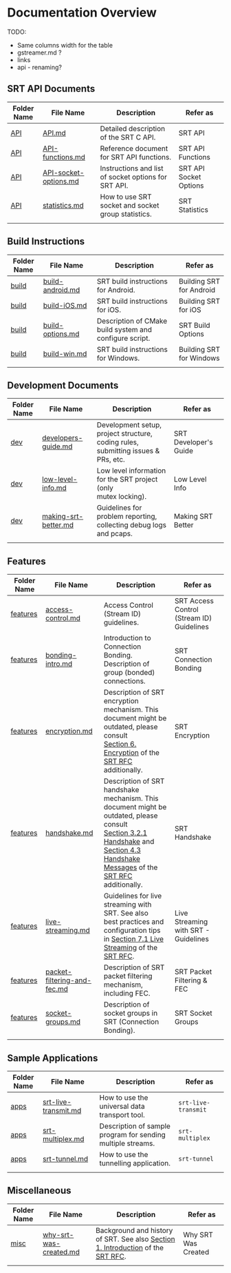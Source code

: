 # Documentation Overview

<!-- - [SRT API Documents](#srt-api-documents)
- [Build Instructions](#build-instructions)
- [Development Documents](#development-documents)
- [Features](#features)
- [Sample Applications](#sample-applications)
- [Miscellaneous](#miscellaneous) -->

TODO:

- Same columns width for the table
- gstreamer.md ?
- links
- api - renaming?

## SRT API Documents

| Folder Name                   | File Name                                          | Description                                          | Refer as                      |
| ----------------------------- | -------------------------------------------------- | ---------------------------------------------------- | ----------------------------- |
| [API](API/)                   | [API.md](API/API.md)                               | Detailed description of the SRT C API.               | SRT API                       |
| [API](API/)                   | [API-functions.md](API/API-functions.md)           | Reference document for SRT API functions.            | SRT API Functions             |
| [API](API/)                   | [API-socket-options.md](API/API-socket-options.md) | Instructions and list of socket options for SRT API. | SRT API Socket Options        |
| [API](API/)                   | [statistics.md](API/statistics.md)                 | How to use SRT socket and socket group statistics.   | SRT Statistics                |
| <img width=100px height=1px/> | <img width=200px height=1px/>                      | <img width=500px height=1px/>                        | <img width=200px height=1px/> |

## Build Instructions

| Folder Name                   | File Name                                  | Description                                             | Refer as                      |
| ----------------------------- | ------------------------------------------ | ------------------------------------------------------- | ----------------------------- |
| [build](build/)               | [build-android.md](build/build-android.md) | SRT build instructions for Android.                     | Building SRT for Android      |
| [build](build/)               | [build-iOS.md](build/build-iOS.md)         | SRT build instructions for iOS.                         | Building SRT for iOS          |
| [build](build/)               | [build-options.md](build/build-options.md) | Description of CMake build system and configure script. | SRT Build Options             |
| [build](build/)               | [build-win.md](build/build-win.md)         | SRT build instructions for Windows.                     | Building SRT for Windows      |
| <img width=100px height=1px/> | <img width=200px height=1px/>              | <img width=500px height=1px/>                           | <img width=200px height=1px/> |

## Development Documents

| Folder Name                   | File Name                                        | Description                                                  | Refer as                      |
| ----------------------------- | ------------------------------------------------ | ------------------------------------------------------------ | ----------------------------- |
| [dev](dev/)                   | [developers-guide.md](dev/developers-guide.md)   | Development setup, project structure, coding rules,<br />submitting issues & PRs, etc. | SRT Developer's Guide         |
| [dev](dev/)                   | [low-level-info.md](dev/low-level-info.md)       | Low level information for the SRT project (only<br />mutex locking). | Low Level Info                |
| [dev](dev/)                   | [making-srt-better.md](dev/making-srt-better.md) | Guidelines for problem reporting, collecting debug logs<br />and pcaps. | Making SRT Better             |
| <img width=100px height=1px/> | <img width=200px height=1px/>                    | <img width=500px height=1px/>                                | <img width=200px height=1px/> |

## Features

| Folder Name                   | File Name                                                    | Description                                                  | Refer as                                  |
| ----------------------------- | ------------------------------------------------------------ | ------------------------------------------------------------ | ----------------------------------------- |
| [features](features/)         | [access-control.md](features/access-control.md)              | Access Control (Stream ID) guidelines.                       | SRT Access Control (Stream ID) Guidelines |
| [features](features/)         | [bonding-intro.md](features/bonding-intro.md)                | Introduction to Connection Bonding. Description of<br />group (bonded) connections. | SRT Connection Bonding                    |
| [features](features/)         | [encryption.md](features/encryption.md)                      | Description of SRT encryption mechanism. This<br />document might be outdated, please consult<br />[Section 6. Encryption](https://datatracker.ietf.org/doc/html/draft-sharabayko-srt-00#section-6) of the [SRT RFC](https://datatracker.ietf.org/doc/html/draft-sharabayko-srt-00) additionally. | SRT Encryption                            |
| [features](features/)         | [handshake.md](features/handshake.md)                        | Description of SRT handshake mechanism. This<br />document might be outdated, please consult<br />[Section 3.2.1 Handshake](https://datatracker.ietf.org/doc/html/draft-sharabayko-srt-00#section-3.2.1) and [Section 4.3 Handshake Messages](https://datatracker.ietf.org/doc/html/draft-sharabayko-srt-00#section-4.3) of the [SRT RFC](https://datatracker.ietf.org/doc/html/draft-sharabayko-srt-00) additionally. | SRT Handshake                             |
| [features](features/)         | [live-streaming.md](features/live-streaming.md)              | Guidelines for live streaming with SRT. See also<br />best practices and configuration tips in [Section 7.1 Live Streaming](https://datatracker.ietf.org/doc/html/draft-sharabayko-srt-00#section-7.1) of the [SRT RFC](https://datatracker.ietf.org/doc/html/draft-sharabayko-srt-00). | Live Streaming with SRT - Guidelines      |
| [features](features/)         | [packet-filtering-and-fec.md](features/packet-filtering-and-fec.md) | Description of SRT packet filtering mechanism,<br />including FEC. | SRT Packet Filtering & FEC                |
| [features](features/)         | [socket-groups.md](features/socket-groups.md)                | Description of socket groups in SRT (Connection<br />Bonding). | SRT Socket Groups                         |
| <img width=100px height=1px/> | <img width=200px height=1px/>                                | <img width=500px height=1px/>                                | <img width=200px height=1px/>             |

## Sample Applications

| Folder Name                   | File Name                                         | Description                                                 | Refer as                      |
| ----------------------------- | ------------------------------------------------- | ----------------------------------------------------------- | ----------------------------- |
| [apps](apps/)                 | [srt-live-transmit.md](apps/srt-live-transmit.md) | How to use the universal data transport tool.               | `srt-live-transmit`           |
| [apps](apps/)                 | [srt-multiplex.md](apps/srt-multiplex.md)         | Description of sample program for sending multiple streams. | `srt-multiplex`               |
| [apps](apps/)                 | [srt-tunnel.md](apps/srt-tunnel.md)               | How to use the tunnelling application.                      | `srt-tunnel`                  |
| <img width=100px height=1px/> | <img width=200px height=1px/>                     | <img width=500px height=1px/>                               | <img width=200px height=1px/> |

## Miscellaneous

| Folder Name                   | File Name                                             | Description                                                  | Refer as                      |
| ----------------------------- | ----------------------------------------------------- | ------------------------------------------------------------ | ----------------------------- |
| [misc](misc/)                 | [why-srt-was-created.md](misc/why-srt-was-created.md) | Background and history of SRT. See also [Section 1. Introduction](https://datatracker.ietf.org/doc/html/draft-sharabayko-srt-00#section-1) of the [SRT RFC](https://datatracker.ietf.org/doc/html/draft-sharabayko-srt-00). | Why SRT Was Created           |
| <img width=100px height=1px/> | <img width=200px height=1px/>                         | <img width=500px height=1px/>                                | <img width=200px height=1px/> |

